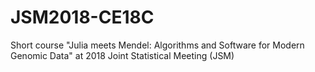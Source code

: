 # JSM2018-CE18C
Short course "Julia meets Mendel: Algorithms and Software for Modern Genomic Data" at 2018 Joint Statistical Meeting (JSM)

